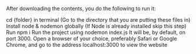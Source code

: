 After downloading the contents, you do the following to run it:

cd {folder} in terminal (Go to the directory that you are putting these files in)
Install node & nodemon globally (If Node is already installed skip this step)
Run npm i
Run the project using nodemon index.js
It will be, by default, on port 3000. Open a browser of your choice, preferably Safari or Google Chrome, and go to the address localhost:3000 to view the website
